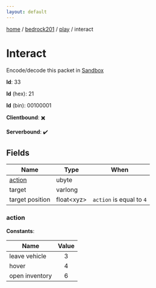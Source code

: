 ```yaml
---
layout: default
---
```


[home](/)  /  [bedrock201](/protocol/bedrock201)  /  [play](/protocol/bedrock201/play)  /  interact

# Interact

Encode/decode this packet in [Sandbox](../../../sandbox/bedrock201#play.interact)

**Id**: 33

**Id** (hex): 21

**Id** (bin): 00100001

**Clientbound**: ✖️

**Serverbound**: ✔️

## Fields

Name | Type | When
---|---|:---:
[action](#action) | ubyte | 
target | varlong | 
target position | float&lt;xyz&gt; | <code>action</code> is equal to <code>4</code>

### action

**Constants**:

Name | Value
---|:---:
leave vehicle | 3
hover | 4
open inventory | 6

